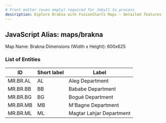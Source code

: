 ```yaml
---
# Front matter (even empty) required for Jekyll to process
description: Explore Brakna with FusionCharts Maps – Detailed features for seamless integration. Try now & enhance your data visualization today! 
---
```


## JavaScript Alias: maps/brakna

Map Name: Brakna
Dimensions (Width x Height): 600x625

### List of Entities

| ID       | Short label | Label                    |
| -------- | ----------- | ------------------------ |
| MR.BR.AL | AL          | Aleg Department          |
| MR.BR.BB | BB          | Bababe Department        |
| MR.BR.BG | BG          | Bogué Department         |
| MR.BR.MB | MB          | M'Bagne Department       |
| MR.BR.ML | ML          | Magtar Lahjar Department |

